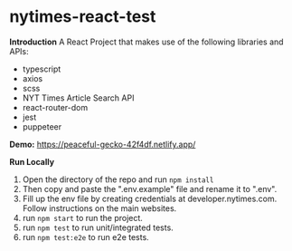# nytimes-react-test

**Introduction**
A React Project that makes use of the following libraries and APIs:

- typescript
- axios
- scss
- NYT Times Article Search API
- react-router-dom
- jest
- puppeteer

**Demo:**
https://peaceful-gecko-42f4df.netlify.app/

**Run Locally**

1. Open the directory of the repo and run `npm install`
2. Then copy and paste the ".env.example" file and rename it to ".env".
3. Fill up the env file by creating credentials at developer.nytimes.com. Follow instructions on the main websites.
4. run `npm start` to run the project.
5. run `npm test` to run unit/integrated tests.
6. run `npm test:e2e` to run e2e tests.
